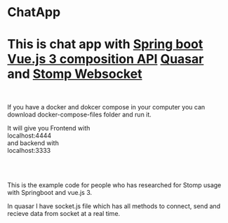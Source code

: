 # ChatApp
<h1>This is chat app with <u>Spring boot</u> <u>Vue.js 3 composition API</u> <u>Quasar</u> and <u>Stomp Websocket</u></h1>
<br>
<p> If you have a docker and dokcer compose in your computer you can download docker-compose-files folder and run it. </p>
<p>It will give you Frontend with <br>localhost:4444<br> and backend with <br>localhost:3333<br></p>
<br>
<br>
<p>This is the example code for people who has researched for Stomp usage with Springboot and vue.js 3. </p>
<p>In quasar I have socket.js file which has all methods to connect, send and recieve data from socket at a real time. </p>
